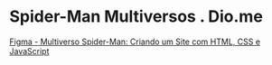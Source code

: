 # Spider-Man Multiversos . Dio.me

[Figma - Multiverso Spider-Man: Criando um Site com HTML, CSS e JavaScript](https://www.figma.com/design/GjvdE0uob68X6pEHqw2pY8/Multiverse-Spider-Man?node-id=1-17&node-type=canvas&t=q01LfERKBYS29KAT-0)
